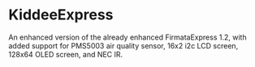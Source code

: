 # KiddeeExpress
An enhanced version of the already enhanced FirmataExpress 1.2, with added support for PMS5003 air quality sensor, 16x2 i2c LCD screen, 128x64 OLED screen, and NEC IR.
